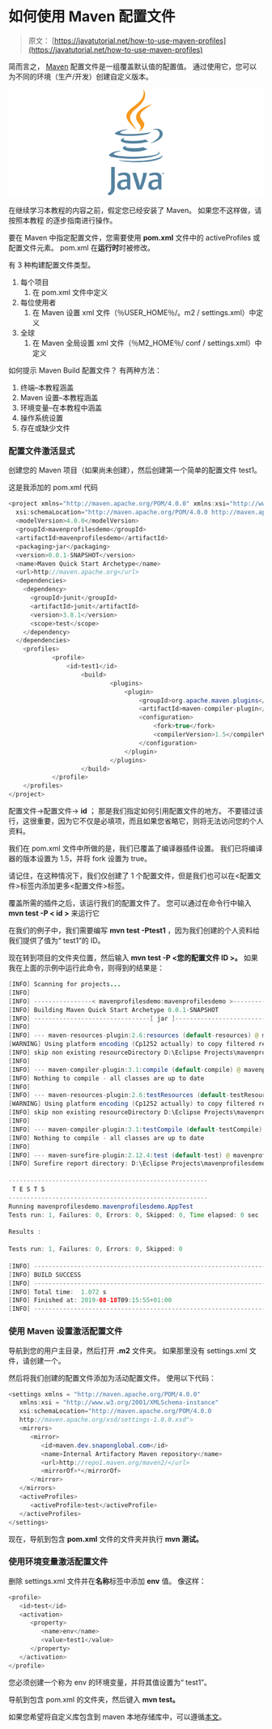 # 如何使用 Maven 配置文件

> 原文： [https://javatutorial.net/how-to-use-maven-profiles](https://javatutorial.net/how-to-use-maven-profiles)

简而言之， [Maven](https://javatutorial.net/how-to-install-maven-on-windows-linux-and-mac) 配置文件是一组覆盖默认值的配置值。 通过使用它，您可以为不同的环境（生产/开发）创建自定义版本。

![java-featured-image](img/e0db051dedc1179e7424b6d998a6a772.jpg)

在继续学习本教程的内容之前，假定您已经安装了 Maven。 如果您不这样做，请按照本教程 的逐步指南进行操作。

要在 Maven 中指定配置文件，您需要使用 **pom.xml** 文件中的 activeProfiles 或配置文件元素。 pom.xml 在**运行时**时被修改。

有 3 种构建配置文件类型。

1.  每个项目
    1.  在 pom.xml 文件中定义
2.  每位使用者
    1.  在 Maven 设置 xml 文件（％USER_HOME％/。m2 / settings.xml）中定义
3.  全球
    1.  在 Maven 全局设置 xml 文件（％M2_HOME％/ conf / settings.xml）中定义

如何提示 Maven Build 配置文件？ 有两种方法：

1.  终端–本教程涵盖
2.  Maven 设置–本教程涵盖
3.  环境变量–在本教程中涵盖
4.  操作系统设置
5.  存在或缺少文件

### 配置文件激活显式

创建您的 Maven 项目（如果尚未创建），然后创建第一个简单的配置文件 test1。

这是我添加的 pom.xml 代码

```java
<project xmlns="http://maven.apache.org/POM/4.0.0" xmlns:xsi="http://www.w3.org/2001/XMLSchema-instance"
  xsi:schemaLocation="http://maven.apache.org/POM/4.0.0 http://maven.apache.org/maven-v4_0_0.xsd">
  <modelVersion>4.0.0</modelVersion>
  <groupId>mavenprofilesdemo</groupId>
  <artifactId>mavenprofilesdemo</artifactId>
  <packaging>jar</packaging>
  <version>0.0.1-SNAPSHOT</version>
  <name>Maven Quick Start Archetype</name>
  <url>http://maven.apache.org</url>
  <dependencies>
    <dependency>
      <groupId>junit</groupId>
      <artifactId>junit</artifactId>
      <version>3.8.1</version>
      <scope>test</scope>
    </dependency>
  </dependencies>
    <profiles> 
            <profile>
                <id>test1</id> 
                    <build> 
                            <plugins>
                                <plugin>
                                    <groupId>org.apache.maven.plugins</groupId>
                                    <artifactId>maven-compiler-plugin</artifactId>
                                    <configuration>
                                    	<fork>true</fork>
                                        <compilerVersion>1.5</compilerVersion>
                                    </configuration>
                                </plugin>
                            </plugins>
                    </build>
            </profile>
    </profiles>
</project>

```

配置文件-&gt;配置文件-&gt; **id** ； 那是我们指定如何引用配置文件的地方。 不要错过该行，这很重要，因为它不仅是必填项，而且如果您省略它，则将无法访问您的个人资料。

我们在 pom.xml 文件中所做的是，我们已覆盖了编译器插件设置。 我们已将编译器的版本设置为 1.5，并将 fork 设置为 true。

请记住，在这种情况下，我们仅创建了 1 个配置文件，但是我们也可以在&lt;配置文件&gt;标签内添加更多&lt;配置文件&gt;标签。

覆盖所需的插件之后，该运行我们的配置文件了。 您可以通过在命令行中输入 **mvn test -P &lt; id &gt;** 来运行它

在我们的例子中，我们需要编写 **mvn test -Ptest1** ，因为我们创建的个人资料给我们提供了值为“ test1”的 ID。

现在转到项目的文件夹位置，然后输入 **mvn test -P &lt;您的配置文件 ID &gt;。** 如果我在上面的示例中运行此命令，则得到的结果是：

```java
[INFO] Scanning for projects...
[INFO]
[INFO] ----------------< mavenprofilesdemo:mavenprofilesdemo >-----------------
[INFO] Building Maven Quick Start Archetype 0.0.1-SNAPSHOT
[INFO] --------------------------------[ jar ]---------------------------------
[INFO]
[INFO] --- maven-resources-plugin:2.6:resources (default-resources) @ mavenprofilesdemo ---
[WARNING] Using platform encoding (Cp1252 actually) to copy filtered resources, i.e. build is platform dependent!
[INFO] skip non existing resourceDirectory D:\Eclipse Projects\mavenprofilesdemo\src\main\resources
[INFO]
[INFO] --- maven-compiler-plugin:3.1:compile (default-compile) @ mavenprofilesdemo ---
[INFO] Nothing to compile - all classes are up to date
[INFO]
[INFO] --- maven-resources-plugin:2.6:testResources (default-testResources) @ mavenprofilesdemo ---
[WARNING] Using platform encoding (Cp1252 actually) to copy filtered resources, i.e. build is platform dependent!
[INFO] skip non existing resourceDirectory D:\Eclipse Projects\mavenprofilesdemo\src\test\resources
[INFO]
[INFO] --- maven-compiler-plugin:3.1:testCompile (default-testCompile) @ mavenprofilesdemo ---
[INFO] Nothing to compile - all classes are up to date
[INFO]
[INFO] --- maven-surefire-plugin:2.12.4:test (default-test) @ mavenprofilesdemo ---
[INFO] Surefire report directory: D:\Eclipse Projects\mavenprofilesdemo\target\surefire-reports

-------------------------------------------------------
 T E S T S
-------------------------------------------------------
Running mavenprofilesdemo.mavenprofilesdemo.AppTest
Tests run: 1, Failures: 0, Errors: 0, Skipped: 0, Time elapsed: 0 sec

Results :

Tests run: 1, Failures: 0, Errors: 0, Skipped: 0

[INFO] ------------------------------------------------------------------------
[INFO] BUILD SUCCESS
[INFO] ------------------------------------------------------------------------
[INFO] Total time:  1.072 s
[INFO] Finished at: 2019-08-18T09:15:55+01:00
[INFO] ------------------------------------------------------------------------
```

### 使用 Maven 设置激活配置文件

导航到您的用户主目录，然后打开 **.m2** 文件夹。 如果那里没有 settings.xml 文件，请创建一个。

然后将我们创建的配置文件添加为活动配置文件。 使用以下代码：

```java
<settings xmlns = "http://maven.apache.org/POM/4.0.0"
   xmlns:xsi = "http://www.w3.org/2001/XMLSchema-instance"
   xsi:schemaLocation="http://maven.apache.org/POM/4.0.0
   http://maven.apache.org/xsd/settings-1.0.0.xsd">
   <mirrors>
      <mirror>
         <id>maven.dev.snaponglobal.com</id>
         <name>Internal Artifactory Maven repository</name>
         <url>http://repo1.maven.org/maven2/</url>
         <mirrorOf>*</mirrorOf>
      </mirror>
   </mirrors>
   <activeProfiles>
      <activeProfile>test</activeProfile>
   </activeProfiles>
</settings>
```

现在，导航到包含 **pom.xml** 文件的文件夹并执行 **mvn 测试。**

### 使用环境变量激活配置文件

删除 settings.xml 文件并在**名称**标签中添加 **env** 值。 像这样：

```java
<profile>
   <id>test</id>
   <activation>
      <property>
         <name>env</name>
         <value>test1</value>
      </property>
   </activation>
</profile>
```

您必须创建一个称为 env 的环境变量，并将其值设置为“ test1”。

导航到包含 pom.xml 的文件夹，然后键入 **mvn test。**

如果您希望将自定义库包含到 maven 本地存储库中，可以遵循[本文](https://javatutorial.net/how-to-include-custom-library-into-maven-local-repository)。